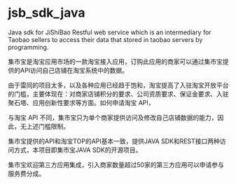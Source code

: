 # jsb_sdk_java
Java sdk for JiShiBao Restful web service which is an intermediary for Taobao sellers to access their data that stored in taobao servers by programming.


集市宝是淘宝应用市场的一款淘宝接入应用，订购此应用的商家可以通过集市宝提供的API访问自己店铺在淘宝系统中的数据。

由于雷同的项目太多，以及各种应用已经趋于饱和，淘宝提高了入驻淘宝开放平台的门槛，主要体现在：对商家店铺积分的要求、公司资质要求、保证金要求、入驻聚石塔、应用创新性要求等方面。如何申请淘宝 API，

与淘宝 API 不同，集市宝只为单个商家提供访问及修改自己店铺数据的能力，因此，无上述门槛限制。

集市宝提供的API和淘宝TOP的API基本一致，提供JAVA SDK和REST接口两种访问方式，本项目即集市宝JAVA SDK的开源项目。

集市宝欢迎第三方应用集成，引入商家数量超过50家的第三方应用可以申请参与服务费分成。
